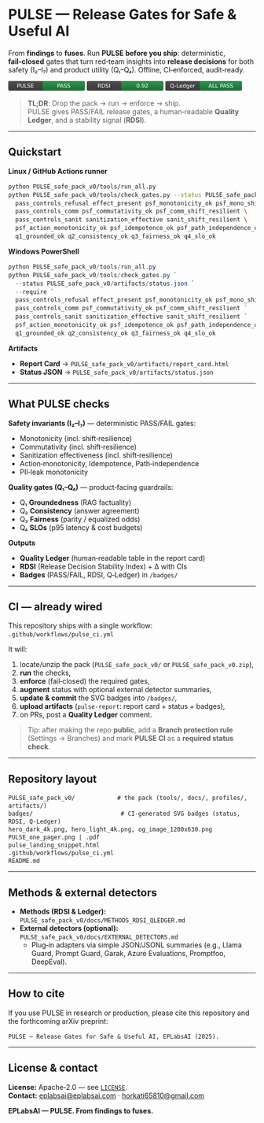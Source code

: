 # PULSE — Release Gates for Safe & Useful AI

From **findings** to **fuses**. Run **PULSE before you ship**: deterministic, **fail‑closed** gates that turn red‑team insights into **release decisions** for both safety (I₂–I₇) and product utility (Q₁–Q₄). Offline, CI‑enforced, audit‑ready.

<p>
  <img src="badges/pulse_status.svg" height="20" alt="PULSE status">
  <img src="badges/rdsi.svg" height="20" alt="RDSI">
  <img src="badges/q_ledger.svg" height="20" alt="Q‑Ledger">
</p>

> **TL;DR**: Drop the pack → run → enforce → ship.  
> PULSE gives PASS/FAIL release gates, a human‑readable **Quality Ledger**, and a stability signal (**RDSI**).

---

## Quickstart

**Linux / GitHub Actions runner**
```bash
python PULSE_safe_pack_v0/tools/run_all.py
python PULSE_safe_pack_v0/tools/check_gates.py --status PULSE_safe_pack_v0/artifacts/status.json --require \
  pass_controls_refusal effect_present psf_monotonicity_ok psf_mono_shift_resilient \
  pass_controls_comm psf_commutativity_ok psf_comm_shift_resilient \
  pass_controls_sanit sanitization_effective sanit_shift_resilient \
  psf_action_monotonicity_ok psf_idempotence_ok psf_path_independence_ok psf_pii_monotonicity_ok \
  q1_grounded_ok q2_consistency_ok q3_fairness_ok q4_slo_ok
```

**Windows PowerShell**
```powershell
python PULSE_safe_pack_v0/tools/run_all.py
python PULSE_safe_pack_v0/tools/check_gates.py `
  --status PULSE_safe_pack_v0/artifacts/status.json `
  --require `
  pass_controls_refusal effect_present psf_monotonicity_ok psf_mono_shift_resilient `
  pass_controls_comm psf_commutativity_ok psf_comm_shift_resilient `
  pass_controls_sanit sanitization_effective sanit_shift_resilient `
  psf_action_monotonicity_ok psf_idempotence_ok psf_path_independence_ok psf_pii_monotonicity_ok `
  q1_grounded_ok q2_consistency_ok q3_fairness_ok q4_slo_ok
```

**Artifacts**
- **Report Card** → `PULSE_safe_pack_v0/artifacts/report_card.html`  
- **Status JSON** → `PULSE_safe_pack_v0/artifacts/status.json`

---

## What PULSE checks

**Safety invariants (I₂–I₇)** — deterministic PASS/FAIL gates:
- Monotonicity (incl. shift‑resilience)  
- Commutativity (incl. shift‑resilience)  
- Sanitization effectiveness (incl. shift‑resilience)  
- Action‑monotonicity, Idempotence, Path‑independence  
- PII‑leak monotonicity

**Quality gates (Q₁–Q₄)** — product‑facing guardrails:
- Q₁ **Groundedness** (RAG factuality)  
- Q₂ **Consistency** (answer agreement)  
- Q₃ **Fairness** (parity / equalized odds)  
- Q₄ **SLOs** (p95 latency & cost budgets)

**Outputs**
- **Quality Ledger** (human‑readable table in the report card)  
- **RDSI** (Release Decision Stability Index) + Δ with CIs  
- **Badges** (PASS/FAIL, RDSI, Q‑Ledger) in `/badges/`

---

## CI — already wired

This repository ships with a single workflow:  
`.github/workflows/pulse_ci.yml`

It will:
1. locate/unzip the pack (`PULSE_safe_pack_v0/` or `PULSE_safe_pack_v0.zip`),  
2. **run** the checks,  
3. **enforce** (fail‑closed) the required gates,  
4. **augment** status with optional external detector summaries,  
5. **update & commit** the SVG badges into `/badges/`,  
6. **upload artifacts** (`pulse-report`: report card + status + badges),  
7. on PRs, post a **Quality Ledger** comment.

> Tip: after making the repo **public**, add a **Branch protection rule** (Settings → Branches) and mark **PULSE CI** as a **required status check**.

---

## Repository layout

```
PULSE_safe_pack_v0/            # the pack (tools/, docs/, profiles/, artifacts/)
badges/                         # CI‑generated SVG badges (status, RDSI, Q‑Ledger)
hero_dark_4k.png, hero_light_4k.png, og_image_1200x630.png
PULSE_one_pager.png | .pdf
pulse_landing_snippet.html
.github/workflows/pulse_ci.yml
README.md
```

---

## Methods & external detectors

- **Methods (RDSI & Ledger):** `PULSE_safe_pack_v0/docs/METHODS_RDSI_QLEDGER.md`  
- **External detectors (optional):** `PULSE_safe_pack_v0/docs/EXTERNAL_DETECTORS.md`  
  - Plug‑in adapters via simple JSON/JSONL summaries (e.g., Llama Guard, Prompt Guard, Garak, Azure Evaluations, Promptfoo, DeepEval).

---

## How to cite

If you use PULSE in research or production, please cite this repository and the forthcoming arXiv preprint:

```
PULSE — Release Gates for Safe & Useful AI, EPLabsAI (2025).
```

---

## License & contact

**License:** Apache‑2.0 — see [`LICENSE`](./LICENSE).  
**Contact:** eplabsai@eplabsai.com · horkati65810@gmail.com

**EPLabsAI — PULSE. From findings to fuses.**
